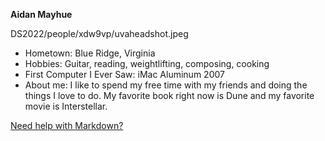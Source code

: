 **Aidan Mayhue**

DS2022/people/xdw9vp/uvaheadshot.jpeg

- Hometown: Blue Ridge, Virginia
- Hobbies: Guitar, reading, weightlifting, composing, cooking
- First Computer I Ever Saw: iMac Aluminum 2007
- About me: I like to spend my free time with my friends and doing the things I love to do. My favorite book right now is Dune and my favorite movie is Interstellar.

[Need help with Markdown?](https://docs.github.com/en/get-started/writing-on-github/getting-started-with-writing-and-formatting-on-github/basic-writing-and-formatting-syntax)
